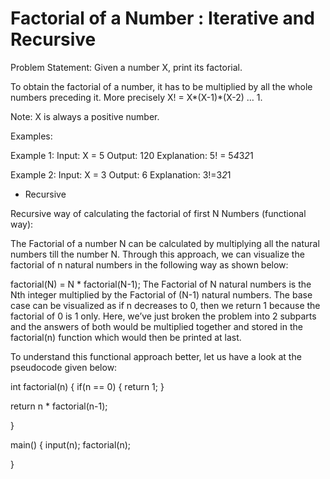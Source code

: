 # Factorial of a Number : Iterative and Recursive

Problem Statement: Given a number X,  print its factorial.

To obtain the factorial of a number, it has to be multiplied by all the whole numbers preceding it. More precisely X! = X*(X-1)*(X-2) … 1.

Note: X  is always a positive number. 

Examples:

Example 1:
Input: X = 5
Output: 120
Explanation: 5! = 5*4*3*2*1

Example 2:
Input: X = 3
Output: 6
Explanation: 3!=3*2*1


- Recursive

Recursive way of calculating the factorial of first N Numbers (functional way):

The Factorial of a number N can be calculated by multiplying all the natural numbers till the number N. Through this approach, we can visualize the factorial of n natural numbers in the following way as shown below:

factorial(N) = N * factorial(N-1);
The Factorial of N natural numbers is the Nth integer multiplied by the Factorial of (N-1) natural numbers. The base case can be visualized as if n decreases to 0, then we return 1 because the factorial of 0 is 1 only. Here, we’ve just broken the problem into 2 subparts and the answers of both would be multiplied together and stored in the factorial(n) function which would then be printed at last.

To understand this functional approach better, let us have a look at the pseudocode given below:

int factorial(n)
{
   if(n == 0)
   {
     return 1;
   }

return n * factorial(n-1);

}

main()
{
   input(n);
   factorial(n);

}
